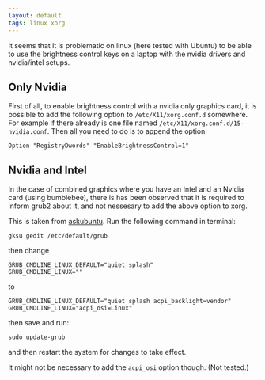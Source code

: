 ```yaml
---
layout: default
tags: linux xorg
---
```


It seems that it is problematic on linux (here tested with Ubuntu) to
be able to use the brightness control keys on a laptop with the nvidia
drivers and nvidia/intel setups.

Only Nvidia
-----------
First of all, to enable brightness control with a nvidia only graphics
card, it is possible to add the following option to
`/etc/X11/xorg.conf.d` somewhere. For example if there already is one file
named `/etc/X11/xorg.conf.d/15-nvidia.conf`. Then all you need to do
is to append the option:

	Option "RegistryDwords" "EnableBrightnessControl=1"

Nvidia and Intel
----------------
In the case of combined graphics where you have an Intel and an
Nvidia card (using bumblebee), there is has been observed that it is
required to inform grub2 about it, and not nessesary to add the above
option to xorg.

This is taken from [askubuntu]. Run the following command in terminal:

	gksu gedit /etc/default/grub

then change

	GRUB_CMDLINE_LINUX_DEFAULT="quiet splash"
	GRUB_CMDLINE_LINUX=""

to

	GRUB_CMDLINE_LINUX_DEFAULT="quiet splash acpi_backlight=vendor"
	GRUB_CMDLINE_LINUX="acpi_osi=Linux"

then save and run:

	sudo update-grub 

and then restart the system for changes to take effect.

It might not be necessary to add the `acpi_osi` option though. (Not
tested.)


[askubuntu]: http://askubuntu.com/questions/128463/how-to-control-brightness

